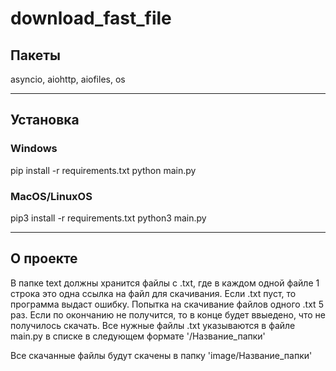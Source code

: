 # download_fast_file

## Пакеты
asyncio, aiohttp, aiofiles, os

---
## Установка
### Windows
pip install -r requirements.txt
python main.py
### MacOS/LinuxOS
pip3 install -r requirements.txt
python3 main.py

---
## О проекте
В папке text должны хранится файлы с .txt, где в каждом одной файле 1 строка это одна ссылка на файл для скачивания. Если .txt пуст, то программа выдаст ошибку. Попытка на скачивание файлов одного .txt 5 раз. Если по окончанию не получится, то в конце будет ввыедено, что не получилось скачать.
Все нужные файлы .txt указываются в файле main.py в списке в следующем формате '/Название_папки'

Все скачанные файлы будут скачены в папку 'image/Название_папки'
